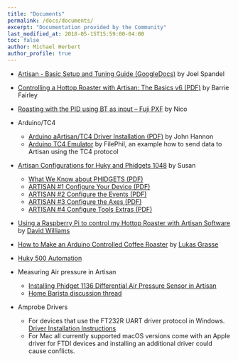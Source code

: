 ```yaml
---
title: "Documents"
permalink: /docs/documents/
excerpt: "Documentation provided by the Community"
last_modified_at: 2018-05-15T15:59:00-04:00
toc: false
author: Michael Herbert
author_profile: true
---
```



* [Artisan - Basic Setup and Tuning Guide (GoogleDocs)](https://docs.google.com/document/d/1eGtztr56t3GFYafTaMvQUDU3YQXK5nOFNcECM-q_WQ8/edit) by Joel Spandel
* [Controlling a Hottop Roaster with Artisan: The Basics v6 (PDF)](https://drive.google.com/file/d/0B4HTX5wS3NB2ZGxsTU4tbmtVUmM/edit?usp=sharing) by Barrie Fairley
* [Roasting with the PID using BT as input – Fuji PXF](https://www.bigloose.com/v11/index.php/home/archive/artisan-roasting-with-the-pid-using-bt-as-input-fuji-pxf) by Nico
* Arduino/TC4
  -  [Arduino aArtisan/TC4 Driver Installation (PDF)](https://drive.google.com/file/d/0B4HTX5wS3NB2SlRQa1ozNnZ4Uk0/edit?usp=sharing) by John Hannon
  -  [Arduino TC4 Emulator](https://github.com/FilePhil/TC4-Emulator) by FilePhil, an example how to send data to Artisan using the TC4 protocol
* [Artisan Configurations for Huky and Phidgets 1048](https://drive.google.com/folderview?id=0B4HTX5wS3NB2TFVid0h2TGxBWG8&usp=sharing)  by Susan
  -  [What We Know about PHIDGETS (PDF)](https://drive.google.com/file/d/0B4HTX5wS3NB2OWd4bmtMNVpQSWc/view?usp=sharing)
  - [ARTISAN #1 Configure Your Device (PDF)](https://drive.google.com/file/d/0B4HTX5wS3NB2MnRyQ1Z2NmdBWTg/view?usp=sharing)
  - [ARTISAN #2 Configure the Events (PDF)](https://drive.google.com/file/d/0B4HTX5wS3NB2cnNaMDVFbmZqVVk/view?usp=sharing)
  - [ARTISAN #3 Configure the Axes (PDF)](https://drive.google.com/file/d/0B4HTX5wS3NB2X3h4MjE4X3Z3RFE/view?usp=sharing)
  - [ARTISAN #4 Configure Tools Extras (PDF)](https://drive.google.com/file/d/0B4HTX5wS3NB2SmZua2VSd2FjZFE/view?usp=sharing)

*  [Using a Raspberry Pi to control my Hottop Roaster with Artisan Software](https://dew-itwebservices.com.au/using-a-raspberry-pi-to-control-my-hottop-roaster-with-artisan-software/) by [David Williams](https://dew-itwebservices.com.au/author/davidfw1960/)
*  [How to Make an Arduino Controlled Coffee Roaster](https://medium.com/@lukasgrasse/how-to-make-an-arduino-controlled-coffee-roaster-f6a3334fd7d5) by [Lukas Grasse](https://medium.com/@lukasgrasse?source=user_popover)
*  [Huky 500 Automation](https://github.com/phischmi/HukyAutomation)


* Measuring Air pressure in Artisan
   - [Installing Phidget 1136 Differential Air Pressure Sensor in Artisan](https://wbcoffee.blogspot.com/2018/04/installing-phidget-1136-differential.html)
   - [Home Barista discussion thread](https://www.home-barista.com/home-roasting/help-setting-up-air-pressure-phidget-into-artisan-t51761.html)


*  Amprobe Drivers
   - For devices that use the FT232R UART driver protocol in Windows. [Driver Installation Instructions](https://www.usb-drivers.org/ft232r-usb-uart-driver.html)
   - For Mac all currently supported macOS versions come with an Apple driver for FTDI devices and installing an additional driver could cause conflicts.  
